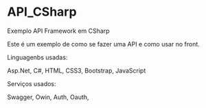 # API_CSharp
Exemplo API Framework em CSharp

Este é um exemplo de como se fazer uma API e como usar no front.

Linguagenbs usadas:

Asp.Net,
C#,
HTML,
CSS3,
Bootstrap,
JavaScript

Serviços usados:

Swagger,
Owin,
Auth,
Oauth,
